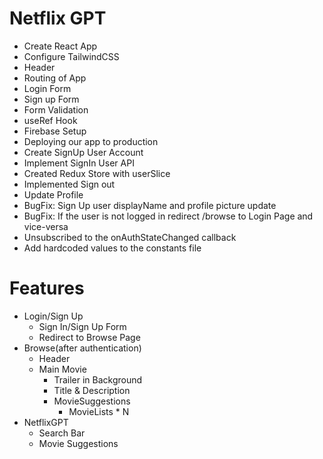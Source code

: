 # Netflix GPT

- Create React App
- Configure TailwindCSS
- Header
- Routing of App
- Login Form
- Sign up Form
- Form Validation
- useRef Hook
- Firebase Setup
- Deploying our app to production
- Create SignUp User Account
- Implement SignIn User API
- Created Redux Store with userSlice
- Implemented Sign out
- Update Profile
- BugFix: Sign Up user displayName and profile picture update
- BugFix: If the user is not logged in redirect /browse to Login Page and vice-versa
- Unsubscribed to the onAuthStateChanged callback
- Add hardcoded values to the constants file

# Features

- Login/Sign Up
  - Sign In/Sign Up Form
  - Redirect to Browse Page
- Browse(after authentication)
  - Header
  - Main Movie
    - Trailer in Background
    - Title & Description
    - MovieSuggestions
      - MovieLists \* N
- NetflixGPT
  - Search Bar
  - Movie Suggestions
